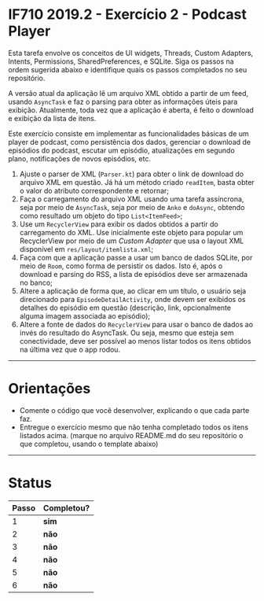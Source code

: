 # IF710 2019.2 - Exercício 2 - Podcast Player

Esta tarefa envolve os conceitos de UI widgets, Threads, Custom Adapters, 
Intents, Permissions, SharedPreferences, e SQLite. 
Siga os passos na ordem sugerida abaixo e identifique quais os passos completados no seu repositório. 

A versão atual da aplicação lê um arquivo XML obtido a partir de um feed, usando `AsyncTask`
e faz o parsing para obter as informações úteis para exibição. Atualmente, toda vez que a 
aplicação é aberta, é feito o download e exibição da lista de itens. 

Este exercício consiste em implementar as funcionalidades básicas de um player de podcast,
como persistência dos dados, gerenciar o download de episódios do podcast, escutar um 
episódio, atualizações em segundo plano, notificações de novos episódios, etc. 

1.  Ajuste o parser de XML (`Parser.kt`) para obter o link de download do arquivo XML em questão. Já há um método criado `readItem`, basta obter o valor do atributo correspondente e retornar; 
2.  Faça o carregamento do arquivo XML usando uma tarefa assíncrona, seja por meio de `AsyncTask`, seja por meio de `Anko` e `doAsync`, obtendo como resultado um objeto do tipo `List<ItemFeed>`;
3.  Use um `RecyclerView` para exibir os dados obtidos a partir do carregamento do XML. Use inicialmente este objeto para popular um RecyclerView por meio de um _Custom Adapter_ que usa o layout XML disponível em `res/layout/itemlista.xml`;
4.  Faça com que a aplicação passe a usar um banco de dados SQLite, por meio de `Room`, como forma de persistir os dados. Isto é, após o download e parsing do RSS, a lista de episódios deve ser armazenada no banco;
5.  Altere a aplicação de forma que, ao clicar em um título, o usuário seja direcionado para `EpisodeDetailActivity`, onde devem ser exibidos os detalhes do episódio em questão (descrição, link, opcionalmente alguma imagem associada ao episódio);
6.  Altere a fonte de dados do `RecyclerView` para usar o banco de dados ao invés do resultado do AsyncTask. Ou seja, mesmo que esteja sem conectividade, deve ser possível ao menos listar todos os itens obtidos na última vez que o app rodou. 

---

# Orientações

  - Comente o código que você desenvolver, explicando o que cada parte faz.
  - Entregue o exercício mesmo que não tenha completado todos os itens listados acima. (marque no arquivo README.md do seu repositório o que completou, usando o template abaixo)

----

# Status

| Passo | Completou? |
| ------ | ------ |
| 1 | **sim** |
| 2 | **não** |
| 3 | **não** |
| 4 | **não** |
| 5 | **não** |
| 6 | **não** |
